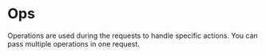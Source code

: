 # Ops

Operations are used during the requests to handle specific actions. You can pass multiple
operations in one request.